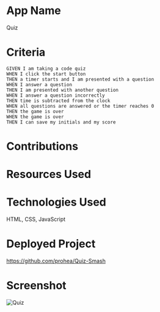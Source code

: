 # App Name
Quiz
# Criteria
```
GIVEN I am taking a code quiz
WHEN I click the start button
THEN a timer starts and I am presented with a question
WHEN I answer a question
THEN I am presented with another question
WHEN I answer a question incorrectly
THEN time is subtracted from the clock
WHEN all questions are answered or the timer reaches 0
THEN the game is over
WHEN the game is over
THEN I can save my initials and my score
```
# Contributions

# Resources Used

# Technologies Used
HTML, CSS, JavaScript
# Deployed Project
https://github.com/prohea/Quiz-Smash

# Screenshot
![Quiz]()
